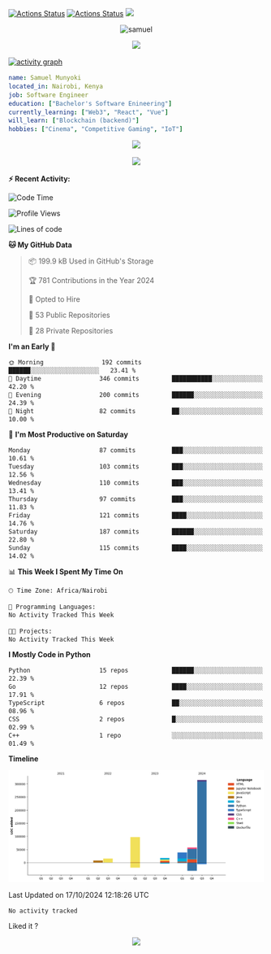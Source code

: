 [![Actions Status](https://github.com/guilyx/guilyx/workflows/wakatime-stats/badge.svg)](https://github.com/samuelmunyoki/samuelmunyoki/actions)
[![Actions Status](https://github.com/guilyx/guilyx/workflows/update-gh-activity/badge.svg)](https://github.com/samuelmunyoki/samuelmunyoki/actions)
![](https://visitor-badge.glitch.me/badge?page_id=samuelmunyoki.samuelmunyoki)

<!-- <p align="center">
<img alt="loficity" width="600px" src="https://github.com/HyunCafe/HyunCafe/raw/main/assests/loficity.gif"</img>
</p> -->

<p align="center">
  <img src="https://socialify.git.ci/samuelmunyoki/samuelmunyoki/image?font=Source%20Code%20Pro&forks=1&issues=1&language=1&name=1&owner=1&pattern=Plus&pulls=1&stargazers=1&theme=Dark" alt="samuel" width="700" height="300" />
</p>



<p align="center">
  <img alig src="https://github-profile-trophy.vercel.app/?username=samuelmunyoki&theme=onedark&column=-1" />
</p>

[![activity graph](https://github-readme-activity-graph.vercel.app/graph?username=samuelmunyoki&theme=github-dark-dimmed&custom_title=Samuel's%20Activity%20Graph&hide_border=true)](https://github.com/ashutosh00710/github-readme-activity-graph)

```yaml
name: Samuel Munyoki
located_in: Nairobi, Kenya
job: Software Engineer 
education: ["Bachelor's Software Enineering"]
currently_learning: ["Web3", "React", "Vue"]
will_learn: ["Blockchain (backend)"]
hobbies: ["Cinema", "Competitive Gaming", "IoT"]
```

<p align="center">
  <img src="https://spotify-github-profile.vercel.app/api/view?uid=11147618695&cover_image=true&theme=novatorem&show_offline=true&background_color=121212&interchange=false&bar_color=53b14f&bar_color_cover=false">
</p>

<p align="center">
  <img src="https://spotify-recently-played-readme.vercel.app/api?user=11147618695&count=5">
</p>


**:zap: Recent Activity:**

<!--START_SECTION:activity-->

<!--END_SECTION:activity-->

<!--START_SECTION:waka-->
![Code Time](http://img.shields.io/badge/Code%20Time-0%20secs-blue)

![Profile Views](http://img.shields.io/badge/Profile%20Views-0-blue)

![Lines of code](https://img.shields.io/badge/From%20Hello%20World%20I%27ve%20Written-548.2%20thousand%20lines%20of%20code-blue)

**🐱 My GitHub Data** 

> 📦 199.9 kB Used in GitHub's Storage 
 > 
> 🏆 781 Contributions in the Year 2024
 > 
> 💼 Opted to Hire
 > 
> 📜 53 Public Repositories 
 > 
> 🔑 28 Private Repositories 
 > 
**I'm an Early 🐤** 

```text
🌞 Morning                192 commits         ██████░░░░░░░░░░░░░░░░░░░   23.41 % 
🌆 Daytime                346 commits         ███████████░░░░░░░░░░░░░░   42.20 % 
🌃 Evening                200 commits         ██████░░░░░░░░░░░░░░░░░░░   24.39 % 
🌙 Night                  82 commits          ██░░░░░░░░░░░░░░░░░░░░░░░   10.00 % 
```
📅 **I'm Most Productive on Saturday** 

```text
Monday                   87 commits          ███░░░░░░░░░░░░░░░░░░░░░░   10.61 % 
Tuesday                  103 commits         ███░░░░░░░░░░░░░░░░░░░░░░   12.56 % 
Wednesday                110 commits         ███░░░░░░░░░░░░░░░░░░░░░░   13.41 % 
Thursday                 97 commits          ███░░░░░░░░░░░░░░░░░░░░░░   11.83 % 
Friday                   121 commits         ████░░░░░░░░░░░░░░░░░░░░░   14.76 % 
Saturday                 187 commits         ██████░░░░░░░░░░░░░░░░░░░   22.80 % 
Sunday                   115 commits         ████░░░░░░░░░░░░░░░░░░░░░   14.02 % 
```


📊 **This Week I Spent My Time On** 

```text
🕑︎ Time Zone: Africa/Nairobi

💬 Programming Languages: 
No Activity Tracked This Week

🐱‍💻 Projects: 
No Activity Tracked This Week
```

**I Mostly Code in Python** 

```text
Python                   15 repos            ██████░░░░░░░░░░░░░░░░░░░   22.39 % 
Go                       12 repos            ████░░░░░░░░░░░░░░░░░░░░░   17.91 % 
TypeScript               6 repos             ██░░░░░░░░░░░░░░░░░░░░░░░   08.96 % 
CSS                      2 repos             █░░░░░░░░░░░░░░░░░░░░░░░░   02.99 % 
C++                      1 repo              ░░░░░░░░░░░░░░░░░░░░░░░░░   01.49 % 
```



**Timeline**

![Lines of Code chart](https://raw.githubusercontent.com/samuelmunyoki/samuelmunyoki/main/assets/bar_graph.png)


 Last Updated on 17/10/2024 12:18:26 UTC
<!--END_SECTION:waka-->

<!--START_SECTION:waka-simple-->

```text
No activity tracked
```

<!--END_SECTION:waka-simple-->

Liked it ?

<p align="center">
  <img src="https://capsule-render.vercel.app/api?type=waving&color=gradient&height=60&section=footer"/>
</p>
